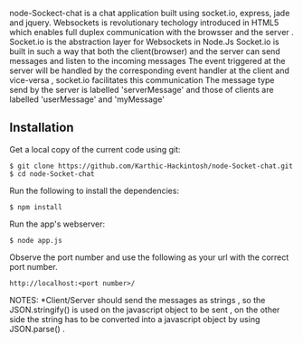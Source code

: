 node-Sockect-chat is a chat application built using socket.io, express, jade and jquery.
Websockets is revolutionary techology introduced in HTML5 which enables full duplex communication with the browsser and the server . Socket.io is the abstraction layer for Websockets in Node.Js
Socket.io is built in such a way that both the client(browser) and the server can send messages and listen to the incoming messages
The event triggered at the server will be handled by the corresponding event handler at the client and vice-versa , socket.io facilitates this communication
The message type send by the server is labelled 'serverMessage' and those of clients are labelled 'userMessage' and 'myMessage'
## Installation

Get a local copy of the current code using git:

    $ git clone https://github.com/Karthic-Hackintosh/node-Socket-chat.git
    $ cd node-Socket-chat

Run the following to install the dependencies:

	$ npm install

Run the app's webserver:

    $ node app.js

Observe the port number and use the following as your url with the correct port number.

	http://localhost:<port number>/



NOTES:
	*Client/Server should send the messages as strings , so the JSON.stringify() is used on the javascript object to be sent , on the other side the string has to be converted into a javascript object by using JSON.parse() . 